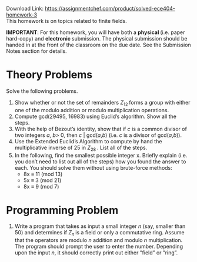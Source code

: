 Download Link: https://assignmentchef.com/product/solved-ece404-homework-3
<br>
This homework is on topics related to finite fields.

<strong>IMPORTANT</strong>: For this homework, you will have both a <strong>physical </strong>(i.e. paper hard-copy) and <strong>electronic </strong>submission. The physical submission should be handed in at the front of the classroom on the due date. See the Submission Notes section for details.

<h1>Theory Problems</h1>

Solve the following problems.

<ol>

 <li>Show whether or not the set of remainders <em>Z</em><sub>12 </sub>forms a group with either one of the modulo addition or modulo multiplication operations.</li>

 <li>Compute gcd(29495, 16983) using Euclid’s algorithm. Show all the steps.</li>

 <li>With the help of Bezout’s identity, show that if <em>c </em>is a common divisor of two integers <em>a</em>, <em>b&gt; </em>0, then <em>c </em>| gcd(<em>a</em>,<em>b</em>) (i.e. <em>c </em>is a divisor of gcd(<em>a</em>,<em>b</em>)).</li>

 <li>Use the Extended Euclid’s Algorithm to compute by hand the multiplicative inverse of 25 in <em>Z</em><sub>28 </sub>. List all of the steps.</li>

 <li>In the following, find the smallest possible integer x. Briefly explain (i.e. you don’t need to list out all of the steps) how you found the answer to each. You should solve them without using brute-force methods:

  <ul>

   <li>8x ≡ 11 (mod 13)</li>

   <li>5x ≡ 3 (mod 21)</li>

   <li>8x ≡ 9 (mod 7)</li>

  </ul></li>

</ol>

<h1>Programming Problem</h1>

<ol>

 <li>Write a program that takes as input a small integer <em>n </em>(say, smaller than 50) and determines if <em>Z<sub>n </sub></em>is a field or only a commutative ring. Assume that the operators are modulo <em>n </em>addition and modulo <em>n </em>multiplication. The program should prompt the user to enter the number. Depending upon the input <em>n</em>, it should correctly print out either ”field” or ”ring”.</li>

</ol>